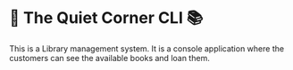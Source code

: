 # 🌟 The Quiet Corner CLI 📚

This is a Library management system. It is a console application where the customers can see the available books and loan them.
